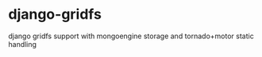 django-gridfs
=============

django gridfs support with mongoengine storage and tornado+motor static handling